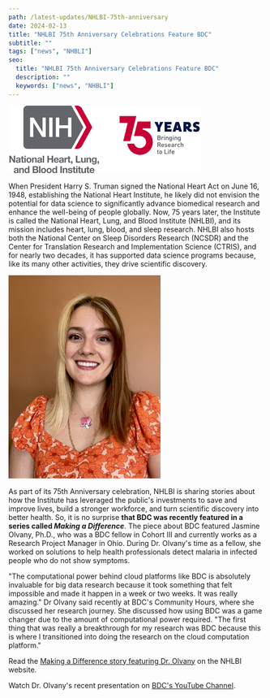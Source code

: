 ```yaml
---
path: /latest-updates/NHLBI-75th-anniversary
date: 2024-02-13
title: "NHLBI 75th Anniversary Celebrations Feature BDC"
subtitle: ""
tags: ["news", "NHBLI"]
seo:
  title: "NHLBI 75th Anniversary Celebrations Feature BDC"
  description: ""
  keywords: ["news", "NHBLI"]
---
```

<div class="blog-image-section half-width-image blog-image-right">
  <img src='./nhlbi-75.png' alt="NHLBI 75th anniversary logo"/>
</div>

When President Harry S. Truman signed the National Heart Act on June 16, 1948, establishing the National Heart Institute, he likely did not envision the potential for data science to significantly advance biomedical research and enhance the well-being of people globally. Now, 75 years later, the Institute is called the National Heart, Lung, and Blood Institute (NHLBI), and its mission includes heart, lung, blood, and sleep research. NHLBI also hosts both the National Center on Sleep Disorders Research (NCSDR) and the Center for Translation Research and Implementation Science (CTRIS), and for nearly two decades, it has supported data science programs because, like its many other activities, they drive scientific discovery.

<div class="blog-image-section partial-width-image blog-image-left">
  <img src='./jasmine-olvany.png' alt="Jasmine Olvany headshot"/>
</div>

As part of its 75th Anniversary celebration, NHLBI is sharing stories about how the Institute has leveraged the public's investments to save and improve lives, build a stronger workforce, and turn scientific discovery into better health. So, it is no surprise **that BDC was recently featured in a series called *Making a Difference***. The piece about BDC featured Jasmine Olvany, Ph.D., who was a BDC fellow in Cohort III and currently works as a Research Project Manager in Ohio. During Dr. Olvany's time as a fellow, she worked on solutions to help health professionals detect malaria in infected people who do not show symptoms.

"The computational power behind cloud platforms like BDC is absolutely invaluable for big data research because it took something that felt impossible and made it happen in a week or two weeks. It was really amazing." Dr Olvany said recently at BDC's Community Hours, where she discussed her research journey. She discussed how using BDC was a game changer due to the amount of computational power required. "The first thing that was really a breakthrough for my research was BDC because this is where I transitioned into doing the research on the cloud computation platform."

Read the [Making a Difference story featuring Dr. Olvany](https://www.nhlbi.nih.gov/75years/making-a-difference/meet-nhlbi-bioData-catalyst) on the NHLBI website.

Watch Dr. Olvany's recent presentation on [BDC's YouTube Channel](https://gcc02.safelinks.protection.outlook.com/?url=https%3A%2F%2Fyoutu.be%2FNOiPCpTi69Y%3Fsi%3D5oNN4TD-8wsSPVWF&data=05%7C02%7Clauren.hochman%40nih.gov%7Cf5bde266acd045c4fd5e08dc1871967e%7C14b77578977342d58507251ca2dc2b06%7C0%7C0%7C638412123352176533%7CUnknown%7CTWFpbGZsb3d8eyJWIjoiMC4wLjAwMDAiLCJQIjoiV2luMzIiLCJBTiI6Ik1haWwiLCJXVCI6Mn0%3D%7C3000%7C%7C%7C&sdata=CvOKYbP6MYcmH%2FlH6ytprrYhRP30CctrcT6t4I8cN3Y%3D&reserved=0).